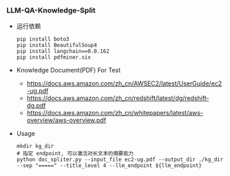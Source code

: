 ### LLM-QA-Knowledge-Split

- 运行依赖
    ```shell
    pip install boto3
    pip install BeautifulSoup4
    pip install langchain==0.0.162
    pip install pdfminer.six
    ```

- Knowledge Document(PDF) For Test 
  + https://docs.aws.amazon.com/zh_cn/AWSEC2/latest/UserGuide/ec2-ug.pdf
  + https://docs.aws.amazon.com/zh_cn/redshift/latest/dg/redshift-dg.pdf
  + https://docs.aws.amazon.com/zh_cn/whitepapers/latest/aws-overview/aws-overview.pdf

- Usage
    ```shell
    mkdir kg_dir
    # 指定 endpoint, 可以激活对长文本的摘要能力
    python doc_spliter.py --input_file ec2-ug.pdf --output_dir ./kg_dir --sep "=====" --title_level 4 --llm_endpoint ${llm_endpoint}
    ```